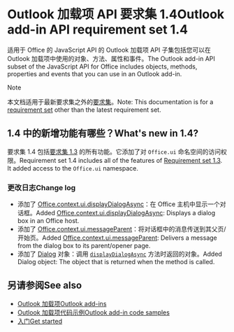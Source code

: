 # <a name="outlook-add-in-api-requirement-set-14"></a><span data-ttu-id="407dc-101">Outlook 加载项 API 要求集 1.4</span><span class="sxs-lookup"><span data-stu-id="407dc-101">Outlook add-in API requirement set 1.4</span></span>

<span data-ttu-id="407dc-102">适用于 Office 的 JavaScript API 的 Outlook 加载项 API 子集包括您可以在 Outlook 加载项中使用的对象、方法、属性和事件。</span><span class="sxs-lookup"><span data-stu-id="407dc-102">The Outlook add-in API subset of the JavaScript API for Office includes objects, methods, properties and events that you can use in an Outlook add-in.</span></span>

> [!NOTE]
> <span data-ttu-id="407dc-103">本文档适用于最新要求集之外的[要求集](/office/dev/add-ins/reference/requirement-sets/outlook-api-requirement-sets)。</span><span class="sxs-lookup"><span data-stu-id="407dc-103">Note: This documentation is for a [requirement set](/office/dev/add-ins/reference/requirement-sets/outlook-api-requirement-sets) other than the latest requirement set.</span></span>

## <a name="whats-new-in-14"></a><span data-ttu-id="407dc-104">1.4 中的新增功能有哪些？</span><span class="sxs-lookup"><span data-stu-id="407dc-104">What's new in 1.4?</span></span>

<span data-ttu-id="407dc-p101">要求集 1.4 包括[要求集 1.3](../requirement-set-1.3/outlook-requirement-set-1.3.md) 的所有功能。它添加了对 `Office.ui` 命名空间的访问权限。</span><span class="sxs-lookup"><span data-stu-id="407dc-p101">Requirement set 1.4 includes all of the features of [Requirement set 1.3](../requirement-set-1.3/outlook-requirement-set-1.3.md). It added access to the `Office.ui` namespace.</span></span>

### <a name="change-log"></a><span data-ttu-id="407dc-107">更改日志</span><span class="sxs-lookup"><span data-stu-id="407dc-107">Change log</span></span>

- <span data-ttu-id="407dc-108">添加了 [Office.context.ui.displayDialogAsync](/javascript/api/office/office.ui#displaydialogasync-startaddress--options--callback-)：在 Office 主机中显示一个对话框。</span><span class="sxs-lookup"><span data-stu-id="407dc-108">Added [Office.context.ui.displayDialogAsync](/javascript/api/office/office.ui#displaydialogasync-startaddress--options--callback-): Displays a dialog box in an Office host.</span></span>
- <span data-ttu-id="407dc-109">添加了 [Office.context.ui.messageParent](/javascript/api/office/office.ui#messageparent-messageobject-)：将对话框中的消息传送到其父页/开始页。</span><span class="sxs-lookup"><span data-stu-id="407dc-109">Added [Office.context.ui.messageParent](/javascript/api/office/office.ui#messageparent-messageobject-): Delivers a message from the dialog box to its parent/opener page.</span></span>
- <span data-ttu-id="407dc-110">添加了 [Dialog](/javascript/api/office/office.dialog)  对象：调用 [`displayDialogAsync`](/javascript/api/office/office.ui#displaydialogasync-startaddress--options--callback-)  方法时返回的对象。</span><span class="sxs-lookup"><span data-stu-id="407dc-110">Added Dialog object: The object that is returned when the  method is called.</span></span>

## <a name="see-also"></a><span data-ttu-id="407dc-111">另请参阅</span><span class="sxs-lookup"><span data-stu-id="407dc-111">See also</span></span>

- [<span data-ttu-id="407dc-112">Outlook 加载项</span><span class="sxs-lookup"><span data-stu-id="407dc-112">Outlook add-ins</span></span>](https://docs.microsoft.com/outlook/add-ins/)
- [<span data-ttu-id="407dc-113">Outlook 加载项代码示例</span><span class="sxs-lookup"><span data-stu-id="407dc-113">Outlook add-in code samples</span></span>](https://developer.microsoft.com/outlook/gallery/?filterBy=Outlook,Samples,Add-ins)
- [<span data-ttu-id="407dc-114">入门</span><span class="sxs-lookup"><span data-stu-id="407dc-114">Get started</span></span>](https://docs.microsoft.com/outlook/add-ins/quick-start)